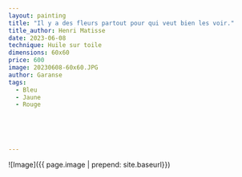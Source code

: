 ```yaml
---
layout: painting
title: "Il y a des fleurs partout pour qui veut bien les voir." 
title_author: Henri Matisse 
date: 2023-06-08
technique: Huile sur toile
dimensions: 60x60
price: 600
image: 20230608-60x60.JPG
author: Garanse
tags:
  - Bleu
  - Jaune
  - Rouge
  
 
  
  
  
---
```

![Image]({{ page.image | prepend: site.baseurl}})

